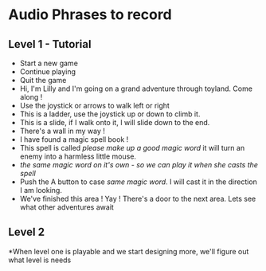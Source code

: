 # Audio Phrases to record
## Level 1 - Tutorial
- Start a new game
- Continue playing
- Quit the game
- Hi, I'm Lilly and I'm going on a grand adventure through toyland. Come along ! 
- Use the joystick or arrows to walk left or right
- This is a ladder, use the joystick up or down to climb it.
- This is a slide, if I walk onto it,  I will slide down to the end.
- There's a wall in my way !
- I have found a magic spell book !
- This spell is called *please make up a good magic word* it will turn an enemy into a harmless little mouse.
- *the same magic word on it's own - so we can play it when she casts the spell*
- Push the A button to case *same magic word*. I will cast it in  the direction I am looking.
- We've finished this area ! Yay ! There's a door to the next area. Lets see what other adventures await

## Level 2
*When level one is playable and we start designing more, we'll figure out what level is needs
